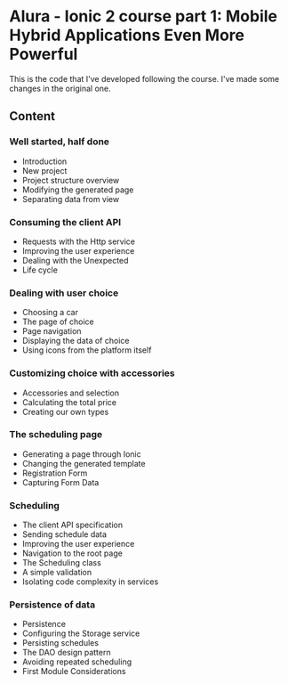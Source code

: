 # Alura - Ionic 2 course part 1: Mobile Hybrid Applications Even More Powerful

This is the code that I've developed following the course. I've made some changes in the original one.

## Content

### Well started, half done

  - Introduction
  - New project
  - Project structure overview
  - Modifying the generated page
  - Separating data from view

### Consuming the client API

  - Requests with the Http service
  - Improving the user experience
  - Dealing with the Unexpected
  - Life cycle

### Dealing with user choice

  - Choosing a car
  - The page of choice
  - Page navigation
  - Displaying the data of choice
  - Using icons from the platform itself

### Customizing choice with accessories

  - Accessories and selection
  - Calculating the total price
  - Creating our own types

### The scheduling page

  - Generating a page through Ionic
  - Changing the generated template
  - Registration Form
  - Capturing Form Data

### Scheduling

  - The client API specification
  - Sending schedule data
  - Improving the user experience
  - Navigation to the root page
  - The Scheduling class
  - A simple validation
  - Isolating code complexity in services

### Persistence of data

  - Persistence
  - Configuring the Storage service
  - Persisting schedules
  - The DAO design pattern
  - Avoiding repeated scheduling
  - First Module Considerations
